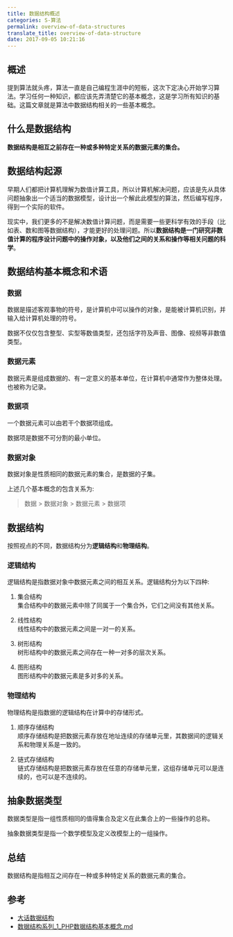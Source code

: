 ```yaml
---
title: 数据结构概述
categories: S-算法
permalink: overview-of-data-structures
translate_title: overview-of-data-structure
date: 2017-09-05 10:21:16
---
```


## 概述
提到算法就头疼，算法一直是自己编程生涯中的短板，这次下定决心开始学习算法。学习任何一种知识，都应该先弄清楚它的基本概念，这是学习所有知识的基础。这篇文章就是算法中数据结构相关的一些基本概念。

## 什么是数据结构

**数据结构是相互之前存在一种或多种特定关系的数据元素的集合。**

## 数据结构起源

早期人们都把计算机理解为数值计算工具，所以计算机解决问题，应该是先从具体问题抽象出一个适当的数据模型，设计出一个解此此模型的算法，然后编写程序，得到一个实际的软件。


现实中，我们更多的不是解决数值计算问题，而是需要一些更科学有效的手段（比如表、数和图等数据结构），才能更好的处理问题。所以**数据结构是一门研究非数值计算的程序设计问题中的操作对象，以及他们之间的关系和操作等相关问题的科学**。

## 数据结构基本概念和术语

### 数据

数据是描述客观事物的符号，是计算机中可以操作的对象，是能被计算机识别，并输入给计算机处理的符号。  

数据不仅仅包含整型、实型等数值类型，还包括字符及声音、图像、视频等非数值类型。  

### 数据元素
数据元素是组成数据的、有一定意义的基本单位，在计算机中通常作为整体处理。也被称为记录。

### 数据项
一个数据元素可以由若干个数据项组成。  

数据项是数据不可分割的最小单位。

### 数据对象

数据对象是性质相同的数据元素的集合，是数据的子集。

上述几个基本概念的包含关系为:

> 数据 > 数据对象 > 数据元素 > 数据项

## 数据结构

按照视点的不同，数据结构分为**逻辑结构**和**物理结构**。  

### 逻辑结构

逻辑结构是指数据对象中数据元素之间的相互关系。逻辑结构分为以下四种:

1. 集合结构  
  集合结构中的数据元素中除了同属于一个集合外，它们之间没有其他关系。  

2. 线性结构  
  线性结构中的数据元素之间是一对一的关系。

3. 树形结构  
  树形结构中的数据元素之间存在一种一对多的层次关系。

4. 图形结构  
  图形结构中的数据元素是多对多的关系。

### 物理结构

物理结构是指数据的逻辑结构在计算中的存储形式。

1. 顺序存储结构  
  顺序存储结构是把数据元素存放在地址连续的存储单元里，其数据间的逻辑关系和物理关系是一致的。

2. 链式存储结构  
  链式存储结构是把数据元素存放在任意的存储单元里，这组存储单元可以是连续的，也可以是不连续的。

## 抽象数据类型

数据类型是指一组性质相同的值得集合及定义在此集合上的一些操作的总称。  

抽象数据类型是指一个数学模型及定义改模型上的一组操作。


## 总结

数据结构是指相互之间存在一种或多种特定关系的数据元素的集合。

## 参考
* [大话数据结构]()
* [数据结构系列_1_PHP数据结构基本概念.md](http://wiki.phpboy.net/doku.php?id=2011-02:1-%E6%95%B0%E6%8D%AE%E7%BB%93%E6%9E%84%E7%B3%BB%E5%88%97_1_PHP%E6%95%B0%E6%8D%AE%E7%BB%93%E6%9E%84%E5%9F%BA%E6%9C%AC%E6%A6%82%E5%BF%B5.md)